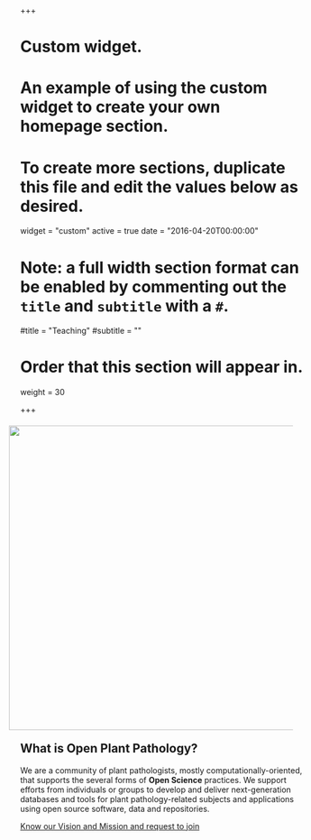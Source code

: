 +++
# Custom widget.
# An example of using the custom widget to create your own homepage section.
# To create more sections, duplicate this file and edit the values below as desired.
widget = "custom"
active = true
date = "2016-04-20T00:00:00"

# Note: a full width section format can be enabled by commenting out the `title` and `subtitle` with a `#`.
#title = "Teaching"
#subtitle = ""

# Order that this section will appear in.
weight = 30

+++
<img src = "/img/headers/opp-about.svg" width=540 align = right style = "margin: 20px">

<h2> What is Open Plant Pathology?</h2>

<p>We are a community of plant pathologists, mostly computationally-oriented, that supports the several forms of <strong>Open Science</strong> practices. We support efforts from individuals or groups to develop and deliver next-generation databases and tools for plant pathology-related subjects and applications using open source software, data and repositories.</p>

<p><a href="pages/mission" class="btn btn-primary  btn-outline">Know our Vision and Mission and request to join</a> </p>
